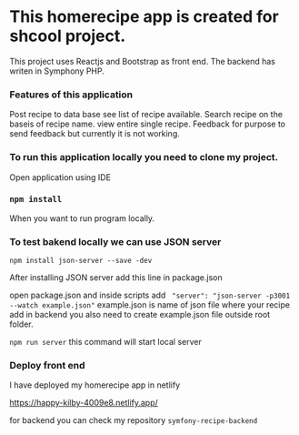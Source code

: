 # This homerecipe app is created for shcool project.
This project uses Reactjs and Bootstrap as front end.
The backend has writen in Symphony PHP.

### Features of this application
Post recipe to data base
see list of recipe available.
Search recipe on the baseis of recipe name.
view entire single recipe.
Feedback for purpose to send feedback but currently it is not working.


### To run this application locally you need to clone my project.
Open application using IDE


### `npm install`

When you want to run program locally.

### To test bakend locally we can use JSON server
`npm install json-server --save -dev`

After installing JSON server add this line in package.json

open package.json and inside scripts add
` "server": "json-server -p3001 --watch example.json"`
example.json is name of json file where your recipe add in backend
you also need to create example.json file outside root folder.

`npm run server`
this command will start local server

### Deploy front end
I have deployed my homerecipe app in netlify

https://happy-kilby-4009e8.netlify.app/

for backend you can check my repository 
`symfony-recipe-backend`



